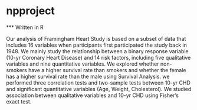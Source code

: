 # npproject
*** Written in R

Our analysis of Framingham Heart Study is based on a subset of data that includes 16 variables when participants first participated the study back in 1948. We mainly study the relationship between a binary response variable (10-yr Coronary Heart Disease) and 14 risk factors, including five qualitative variables and nine quantitative variables. We explored whether non-smokers have a higher survival rate than smokers and whether the female has a higher survival rate than the male using Survival Analysis. we performed three correlation tests and two-sample tests between 10-yr CHD and significant quantitative variables (Age, Weight, Cholesterol). We studied association between qualitative variables and 10-yr CHD using Fisher’s exact test.
